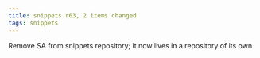 ```yaml
---
title: snippets r63, 2 items changed
tags: snippets
---
```


Remove SA from snippets repository; it now lives in a repository of its own
